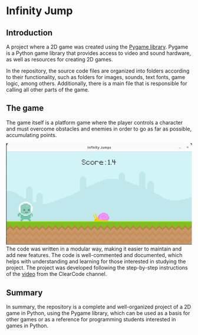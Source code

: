 # Infinity Jump

## Introduction
A project where a 2D game was created using the [Pygame library](https://www.pygame.org/docs/). Pygame is a Python game library that provides access to video and sound hardware, as well as resources for creating 2D games.

In the repository, the source code files are organized into folders according to their functionality, such as folders for images, sounds, text fonts, game logic, among others. Additionally, there is a main file that is responsible for calling all other parts of the game.

## The game
The game itself is a platform game where the player controls a character and must overcome obstacles and enemies in order to go as far as possible, accumulating points.

![game_main_picture.png](docs%2Fgame_main_picture.png)
The code was written in a modular way, making it easier to maintain and add new features. The code is well-commented and documented, which helps with understanding and learning for those interested in studying the project. The project was developed following the step-by-step instructions of the [video](https://www.youtube.com/watch?v=AY9MnQ4x3zk&ab_channel=ClearCode) from the ClearCode channel.


## Summary
In summary, the repository is a complete and well-organized project of a 2D game in Python, using the Pygame library, which can be used as a basis for other games or as a reference for programming students interested in games in Python.





